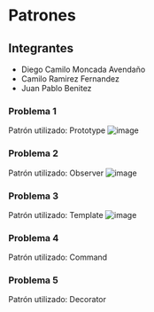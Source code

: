 # Patrones
## Integrantes
* Diego Camilo Moncada Avendaño
* Camilo Ramirez Fernandez
* Juan Pablo Benitez

### Problema 1
Patrón utilizado: Prototype
![image](https://github.com/user-attachments/assets/32e724e9-7d9b-4a9b-a4da-5b720d6313b4)

### Problema 2
Patrón utilizado: Observer
![image](https://github.com/user-attachments/assets/7196f479-65f0-4fe7-85c2-0238c568afda)

### Problema 3
Patrón utilizado: Template
![image](https://github.com/user-attachments/assets/7ad132a7-13b2-4eb8-9cd1-6e04a28bc6c7)

### Problema 4
Patrón utilizado: Command


### Problema 5
Patrón utilizado: Decorator
